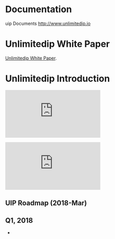 # Documentation
uip Documents http://www.unlimitedip.io


# Unlimitedip  White Paper
[Unlimitedip  White Paper](https://github.com/linkentertainments/Documentation/blob/master/UIP_Whitepaper_v5.1.pdf).


# Unlimitedip  Introduction
![未来版权简介](https://github.com/baizhanting/Documentation/blob/master/%E6%9C%AA%E6%9D%A5%E7%89%88%E6%9D%83%E7%AE%80%E4%BB%8B.md)

![UnlimitedIP Intro](https://github.com/baizhanting/Documentation/blob/master/UnlimitedIP%20Intro.md)




## UIP Roadmap (2018-Mar)
## Q1, 2018
- 



